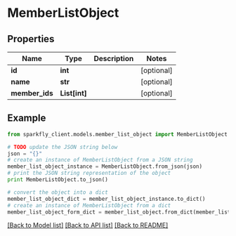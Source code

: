 # MemberListObject


## Properties
Name | Type | Description | Notes
------------ | ------------- | ------------- | -------------
**id** | **int** |  | [optional] 
**name** | **str** |  | [optional] 
**member_ids** | **List[int]** |  | [optional] 

## Example

```python
from sparkfly_client.models.member_list_object import MemberListObject

# TODO update the JSON string below
json = "{}"
# create an instance of MemberListObject from a JSON string
member_list_object_instance = MemberListObject.from_json(json)
# print the JSON string representation of the object
print MemberListObject.to_json()

# convert the object into a dict
member_list_object_dict = member_list_object_instance.to_dict()
# create an instance of MemberListObject from a dict
member_list_object_form_dict = member_list_object.from_dict(member_list_object_dict)
```
[[Back to Model list]](../README.md#documentation-for-models) [[Back to API list]](../README.md#documentation-for-api-endpoints) [[Back to README]](../README.md)


